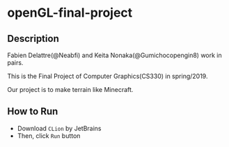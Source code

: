 # openGL-final-project

## Description

Fabien Delattre(@Neabfi) and Keita Nonaka(@Gumichocopengin8) work in pairs.

This is the Final Project of Computer Graphics(CS330) in spring/2019.

Our project is to make terrain like Minecraft.

## How to Run

- Download `CLion` by JetBrains
- Then, click `Run` button
